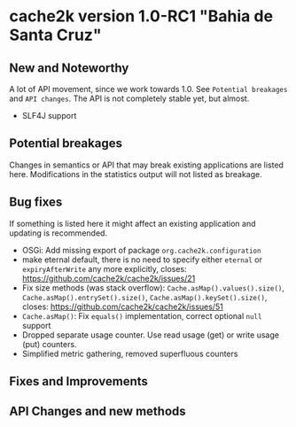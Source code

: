 # cache2k version 1.0-RC1 "Bahia de Santa Cruz"

## New and Noteworthy

A lot of API movement, since we work towards 1.0. See `Potential breakages` and `API changes`.
The API is not completely stable yet, but almost.

- SLF4J support

## Potential breakages

Changes in semantics or API that may break existing applications are listed here. 
Modifications in the statistics output will not listed as breakage.


## Bug fixes

If something is listed here it might affect an existing application and updating is recommended.

- OSGi: Add missing export of package `org.cache2k.configuration`
- make eternal default, there is no need to specify either `eternal` or `expiryAfterWrite` any 
  more explicitly, closes: https://github.com/cache2k/cache2k/issues/21
- Fix size methods (was stack overflow): `Cache.asMap().values().size()`, `Cache.asMap().entrySet().size()`, `Cache.asMap().keySet().size()`, 
  closes: https://github.com/cache2k/cache2k/issues/51
- `Cache.asMap()`: Fix `equals()` implementation, correct optional `null` support
- Dropped separate usage counter. Use read usage (get) or write usage (put) counters.
- Simplified metric gathering, removed superfluous counters

## Fixes and Improvements

 
## API Changes and new methods


